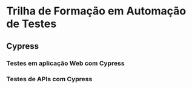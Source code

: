 # Trilha de Formação em Automação de Testes 
## Cypress
### Testes em aplicação Web com Cypress
### Testes de APIs com Cypress
